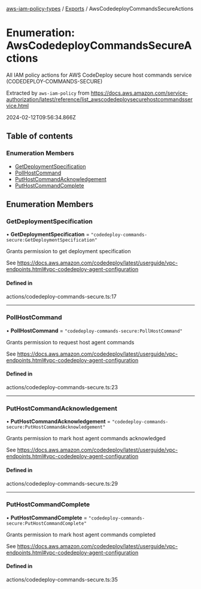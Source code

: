 [aws-iam-policy-types](../README.md) / [Exports](../modules.md) / AwsCodedeployCommandsSecureActions

# Enumeration: AwsCodedeployCommandsSecureActions

All IAM policy actions for AWS CodeDeploy secure host commands service (CODEDEPLOY-COMMANDS-SECURE)

Extracted by `aws-iam-policy` from
https://docs.aws.amazon.com/service-authorization/latest/reference/list_awscodedeploysecurehostcommandsservice.html

2024-02-12T09:56:34.866Z

## Table of contents

### Enumeration Members

- [GetDeploymentSpecification](AwsCodedeployCommandsSecureActions.md#getdeploymentspecification)
- [PollHostCommand](AwsCodedeployCommandsSecureActions.md#pollhostcommand)
- [PutHostCommandAcknowledgement](AwsCodedeployCommandsSecureActions.md#puthostcommandacknowledgement)
- [PutHostCommandComplete](AwsCodedeployCommandsSecureActions.md#puthostcommandcomplete)

## Enumeration Members

### GetDeploymentSpecification

• **GetDeploymentSpecification** = ``"codedeploy-commands-secure:GetDeploymentSpecification"``

Grants permission to get deployment specification

See https://docs.aws.amazon.com/codedeploy/latest/userguide/vpc-endpoints.html#vpc-codedeploy-agent-configuration

#### Defined in

actions/codedeploy-commands-secure.ts:17

___

### PollHostCommand

• **PollHostCommand** = ``"codedeploy-commands-secure:PollHostCommand"``

Grants permission to request host agent commands

See https://docs.aws.amazon.com/codedeploy/latest/userguide/vpc-endpoints.html#vpc-codedeploy-agent-configuration

#### Defined in

actions/codedeploy-commands-secure.ts:23

___

### PutHostCommandAcknowledgement

• **PutHostCommandAcknowledgement** = ``"codedeploy-commands-secure:PutHostCommandAcknowledgement"``

Grants permission to mark host agent commands acknowledged

See https://docs.aws.amazon.com/codedeploy/latest/userguide/vpc-endpoints.html#vpc-codedeploy-agent-configuration

#### Defined in

actions/codedeploy-commands-secure.ts:29

___

### PutHostCommandComplete

• **PutHostCommandComplete** = ``"codedeploy-commands-secure:PutHostCommandComplete"``

Grants permission to mark host agent commands completed

See https://docs.aws.amazon.com/codedeploy/latest/userguide/vpc-endpoints.html#vpc-codedeploy-agent-configuration

#### Defined in

actions/codedeploy-commands-secure.ts:35
